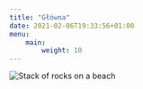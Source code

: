 ```yaml
---
title: "Główna"
date: 2021-02-06T19:33:56+01:00
menu:
    main:
        weight: 10
---
```


![Stack of rocks on a beach](/image/rocks.jpg)
